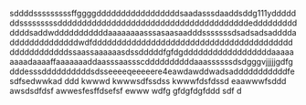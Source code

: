 sddddsssssssssffggggdddddddddddddddddsaadasssdaaddsddg111ydddddddsssssssssdddddddddddddddddddddddddddddddddddddddedddddddddddddsaddwdddddddddddaaaaaaaasssasaasaadddsssssssdsadsadsaddddaddddddddddddddwdfdddddddddddddddddddddddddddddddddddddddddddddddddddddssaassaaaaaasdssdddddfgfdgddddddddddddddddddaaaaaaaaadaaaaffaaaaaaaddaasssaassscddddddddddaaassssssdsdgggvjjjjjgdfgdddesssddddddddddsdsseeeeqeeeeere4eawdawddwadsadddddddddddfesdfsedwwkad
ddd
kwwwd
kwwwsdfssdss
kwwwfdsfdssd
eaawwwfsddd
awsdsdfdsf
awwesfesffdsefsf
ewww
wdfg
gfdgfdgfddd
sdf
d
